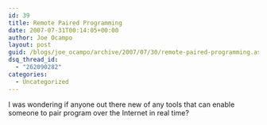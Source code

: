 ```yaml
---
id: 39
title: Remote Paired Programming
date: 2007-07-31T00:14:05+00:00
author: Joe Ocampo
layout: post
guid: /blogs/joe_ocampo/archive/2007/07/30/remote-paired-programming.aspx
dsq_thread_id:
  - "262090282"
categories:
  - Uncategorized
---
```

I was wondering if anyone out there new of any tools that can enable someone to pair program over the Internet in real time?